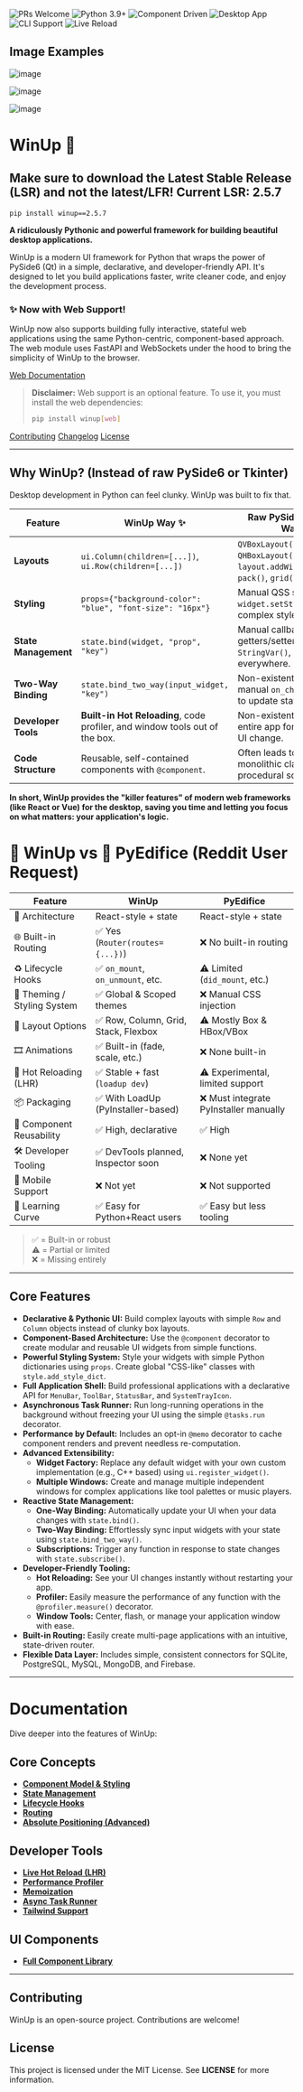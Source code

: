 ![PRs Welcome](https://img.shields.io/badge/PRs-welcome-brightgreen)
![Python 3.9+](https://img.shields.io/badge/python-3.9%2B-blue)
![Component Driven](https://img.shields.io/badge/architecture-component--driven-orange)
![Desktop App](https://img.shields.io/badge/platform-desktop-lightgrey)
![CLI Support](https://img.shields.io/badge/CLI-supported-critical)
![Live Reload](https://img.shields.io/badge/live--reload-enabled-blue)

## Image Examples

![image](https://github.com/user-attachments/assets/81d016e9-e10a-4438-ab94-99b6d76b8efe)

![image](https://github.com/user-attachments/assets/154dc3f4-ea8c-4f6f-84d3-88c7ab74a46f)

![image](https://github.com/user-attachments/assets/2318f701-6ec8-4402-abcc-40c879bf1a10)

# WinUp 🚀

## Make sure to download the Latest Stable Release (LSR) and not the latest/LFR! Current LSR: 2.5.7

`pip install winup==2.5.7`

**A ridiculously Pythonic and powerful framework for building beautiful desktop applications.**

WinUp is a modern UI framework for Python that wraps the power of PySide6 (Qt) in a simple, declarative, and developer-friendly API. It's designed to let you build applications faster, write cleaner code, and enjoy the development process.

### ✨ Now with Web Support!
WinUp now also supports building fully interactive, stateful web applications using the same Python-centric, component-based approach. The web module uses FastAPI and WebSockets under the hood to bring the simplicity of WinUp to the browser.

[Web Documentation](docs/web/README.md)

> **Disclaimer:** Web support is an optional feature. To use it, you must install the web dependencies:
> ```bash
> pip install winup[web]
> ```

[Contributing](CONTRIBUTING.md)
[Changelog](CHANGELOG.md)
[License](LICENSE)

---

## Why WinUp? (Instead of raw PySide6 or Tkinter)

Desktop development in Python can feel clunky. WinUp was built to fix that.

| Feature                 | WinUp Way ✨                                                                   | Raw PySide6 / Tkinter Way 😟                                                                |
| ----------------------- | ------------------------------------------------------------------------------ | ------------------------------------------------------------------------------------------- |
| **Layouts**             | `ui.Column(children=[...])`, `ui.Row(children=[...])`                          | `QVBoxLayout()`, `QHBoxLayout()`, `layout.addWidget()`, `pack()`, `grid()`                  |
| **Styling**             | `props={"background-color": "blue", "font-size": "16px"}`                      | Manual QSS strings, `widget.setStyleSheet(...)`, complex style objects.                     |
| **State Management**    | `state.bind(widget, "prop", "key")`                                            | Manual callback functions, getters/setters, `StringVar()`, boilerplate everywhere.          |
| **Two-Way Binding**     | `state.bind_two_way(input_widget, "key")`                                      | Non-existent. Requires manual `on_change` handlers to update state and UI.                  |
| **Developer Tools**     | **Built-in Hot Reloading**, code profiler, and window tools out of the box.    | Non-existent. Restart the entire app for every single UI change.                            |
| **Code Structure**      | Reusable, self-contained components with `@component`.                         | Often leads to large, monolithic classes or procedural scripts.                             |

**In short, WinUp provides the "killer features" of modern web frameworks (like React or Vue) for the desktop, saving you time and letting you focus on what matters: your application's logic.**

# 🧊 WinUp vs 🧱 PyEdifice (Reddit User Request)

| Feature                          | WinUp      | PyEdifice                        |
|----------------------------------|--------------------------------------|----------------------------------|
| 🧱 Architecture                  | React-style + state       | React-style + state              |
| 🌐 Built-in Routing              | ✅ Yes (`Router(routes={...})`)      | ❌ No built-in routing            |
| ♻️ Lifecycle Hooks               | ✅ `on_mount`, `on_unmount`, etc.    | ⚠️ Limited (`did_mount`, etc.)   |
| 🎨 Theming / Styling System     | ✅ Global & Scoped themes             | ❌ Manual CSS injection           |
| 🔲 Layout Options                | ✅ Row, Column, Grid, Stack, Flexbox | ⚠️ Mostly Box & HBox/VBox         |
| 🎞️ Animations                   | ✅ Built-in (fade, scale, etc.)      | ❌ None built-in                  |
| 🔁 Hot Reloading (LHR)          | ✅ Stable + fast (`loadup dev`)      | ⚠️ Experimental, limited support  |
| 📦 Packaging                    | ✅ With LoadUp (PyInstaller-based)   | ❌ Must integrate PyInstaller manually |
| 🧩 Component Reusability        | ✅ High, declarative                 | ✅ High                           |
| 🛠 Developer Tooling            | ✅ DevTools planned, Inspector soon  | ❌ None yet                       |
| 📱 Mobile Support               | ❌ Not yet                           | ❌ Not supported                  |
| 🧠 Learning Curve               | ✅ Easy for Python+React users       | ✅ Easy but less tooling          |

> ✅ = Built-in or robust  
> ⚠️ = Partial or limited  
> ❌ = Missing entirely
---

## Core Features

*   **Declarative & Pythonic UI:** Build complex layouts with simple `Row` and `Column` objects instead of clunky box layouts.
*   **Component-Based Architecture:** Use the `@component` decorator to create modular and reusable UI widgets from simple functions.
*   **Powerful Styling System:** Style your widgets with simple Python dictionaries using `props`. Create global "CSS-like" classes with `style.add_style_dict`.
*   **Full Application Shell:** Build professional applications with a declarative API for `MenuBar`, `ToolBar`, `StatusBar`, and `SystemTrayIcon`.
*   **Asynchronous Task Runner:** Run long-running operations in the background without freezing your UI using the simple `@tasks.run` decorator.
*   **Performance by Default:** Includes an opt-in `@memo` decorator to cache component renders and prevent needless re-computation.
*   **Advanced Extensibility:**
    *   **Widget Factory:** Replace any default widget with your own custom implementation (e.g., C++ based) using `ui.register_widget()`.
    *   **Multiple Windows:** Create and manage multiple independent windows for complex applications like tool palettes or music players.
*   **Reactive State Management:**
    *   **One-Way Binding:** Automatically update your UI when your data changes with `state.bind()`.
    *   **Two-Way Binding:** Effortlessly sync input widgets with your state using `state.bind_two_way()`.
    *   **Subscriptions:** Trigger any function in response to state changes with `state.subscribe()`.
*   **Developer-Friendly Tooling:**
    *   **Hot Reloading:** See your UI changes instantly without restarting your app.
    *   **Profiler:** Easily measure the performance of any function with the `@profiler.measure()` decorator.
    *   **Window Tools:** Center, flash, or manage your application window with ease.
*   **Built-in Routing:** Easily create multi-page applications with an intuitive, state-driven router.
*   **Flexible Data Layer:** Includes simple, consistent connectors for SQLite, PostgreSQL, MySQL, MongoDB, and Firebase.

---

# Documentation

Dive deeper into the features of WinUp:

## Core Concepts
- [**Component Model & Styling**](docs/concepts.md)
- [**State Management**](docs/state.md)
- [**Lifecycle Hooks**](docs/concepts.md#component-lifecycle-hooks-on_mount-and-on_unmount)
- [**Routing**](docs/concepts.md#routing)
- [**Absolute Positioning (Advanced)**](docs/absolute-layout.md)

## Developer Tools
- [**Live Hot Reload (LHR)**](docs/live-hot-reload.md)
- [**Performance Profiler**](docs/profiler.md)
- [**Memoization**](docs/memoization.md)
- [**Async Task Runner**](docs/tasks.md)
- [**Tailwind Support**](docs/tailwindstyling.md)

## UI Components
- [**Full Component Library**](docs/components/README.md)

---

## Contributing

WinUp is an open-source project. Contributions are welcome!

## License

This project is licensed under the MIT License. See **LICENSE** for more information.